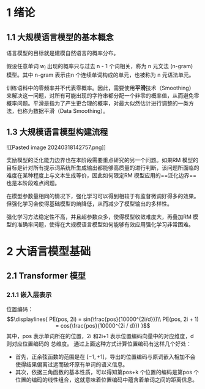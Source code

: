 # 1 绪论
## 1.1 大规模语言模型的基本概念
语言模型的目标就是建模自然语言的概率分布。

假设任意单词 $w_i$ 出现的概率只与过去 n - 1 个词相关，称为 n 元文法 (n-gram) 模型。其中 n-gram 表示由n 个连续单词构成的单元，也被称为 n 元语法单元。

训练语料中的零频率并不代表零概率。因此，需要使用**平滑**技术（Smoothing）来解决这一问题，对所有可能出现的字符串都分配一个非零的概率值，从而避免零概率问题。平滑是指为了产生更合理的概率，对最大似然估计进行调整的一类方法，也称为数据平滑（Data Smoothing）。

## 1.3 大规模语言模型构建流程
![[Pasted image 20240318142757.png]]

奖励模型的泛化能力边界也在本阶段需要重点研究的另一个问题。如果RM 模型的目标是针对所有提示词系统所生成输出都能够高质量的进行判断，该问题所面临的难度在某种程度上与文本生成等价，因此如何限定RM 模型应用的==泛化边界==也是本阶段难点问题。

在模型参数量相同的情况下，强化学习可以得到相较于有监督微调好得多的效果。但强化学习会使得基础模型的熵降低，从而减少了模型输出的多样性。

强化学习方法稳定性不高，并且超参数众多，使得模型收敛难度大，再叠加RM 模型的准确率问题，使得在大规模语言模型如何能够有效应用强化学习非常困难。
# 2 大语言模型基础
## 2.1 Transformer 模型
### 2.1.1 嵌入层表示
位置编码：
$$\displaylines{
PE(pos, 2i) = sin(\frac{pos}{10000^{2i/d}})\\
PE(pos, 2i + 1) =  cos(\frac{pos}{10000^{2i / d}})
}$$
其中，pos 表示单词所在的位置，2i 和2i+1 表示位置编码向量中的对应维度，d 则对应位置编码的
总维度。
通过上面这种方式计算位置编码有这样几个好处：
- 首先，正余弦函数的范围是在 $[-1,+1]$，导出的位置编码与原词嵌入相加不会使得结果偏离过远而破坏原有单词的语义信息。
- 其次，依据三角函数的基本性质，可以得知第pos+k 个位置的编码是第pos 个位置的编码的线性组合，这就意味着位置编码中蕴含着单词之间的距离信息。